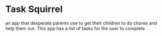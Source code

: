 # Task Squirrel
 an app that desperate parents use to get their children to do chores and help them out. This app has a list of tasks for the user to complete
